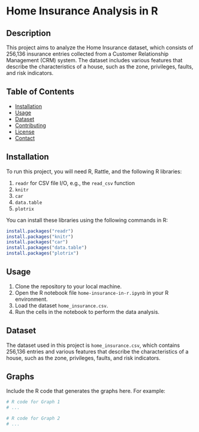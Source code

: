 # Home Insurance Analysis in R

## Description
This project aims to analyze the Home Insurance dataset, which consists of 256,136 insurance entries collected from a Customer Relationship Management (CRM) system. The dataset includes various features that describe the characteristics of a house, such as the zone, privileges, faults, and risk indicators.

## Table of Contents
- [Installation](#installation)
- [Usage](#usage)
- [Dataset](#dataset)
- [Contributing](#contributing)
- [License](#license)
- [Contact](#contact)

## Installation
To run this project, you will need R, Rattle, and the following R libraries:
1. `readr` for CSV file I/O, e.g., the `read_csv` function
2. `knitr`
3. `car`
4. `data.table`
5. `plotrix`

You can install these libraries using the following commands in R:
```r
install.packages("readr")
install.packages("knitr")
install.packages("car")
install.packages("data.table")
install.packages("plotrix")
```

## Usage
1. Clone the repository to your local machine.
2. Open the R notebook file `home-insurance-in-r.ipynb` in your R environment.
3. Load the dataset `home_insurance.csv`.
4. Run the cells in the notebook to perform the data analysis.

## Dataset
The dataset used in this project is `home_insurance.csv`, which contains 256,136 entries and various features that describe the characteristics of a house, such as the zone, privileges, faults, and risk indicators.

## Graphs
Include the R code that generates the graphs here. For example:

```r
# R code for Graph 1
# ...

# R code for Graph 2
# ...
```
